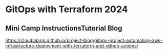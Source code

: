 # GitOps with Terraform 2024

## Mini Camp InstructionsTutorial Blog

https://cloudlabmp.github.io/project-blog/gitops-project-automating-aws-infrastructure-deployment-with-terraform-and-github-actions/






